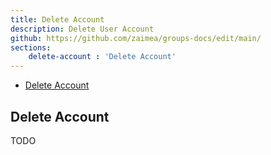 ```yaml
---
title: Delete Account
description: Delete User Account
github: https://github.com/zaimea/groups-docs/edit/main/
sections: 
    delete-account : 'Delete Account'
---
```


- [Delete Account](#delete-account)

<a name="delete-account"></a>
## Delete Account

TODO